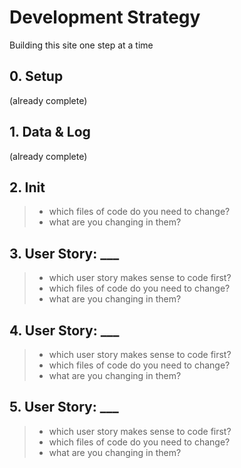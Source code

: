 # Development Strategy

Building this site one step at a time

## 0. Setup

(already complete)

## 1. Data & Log

(already complete)

## 2. Init

> - which files of code do you need to change?
> - what are you changing in them?

## 3. User Story: \_\_\_

> - which user story makes sense to code first?
> - which files of code do you need to change?
> - what are you changing in them?

## 4. User Story: \_\_\_

> - which user story makes sense to code first?
> - which files of code do you need to change?
> - what are you changing in them?

## 5. User Story: \_\_\_

> - which user story makes sense to code first?
> - which files of code do you need to change?
> - what are you changing in them?
